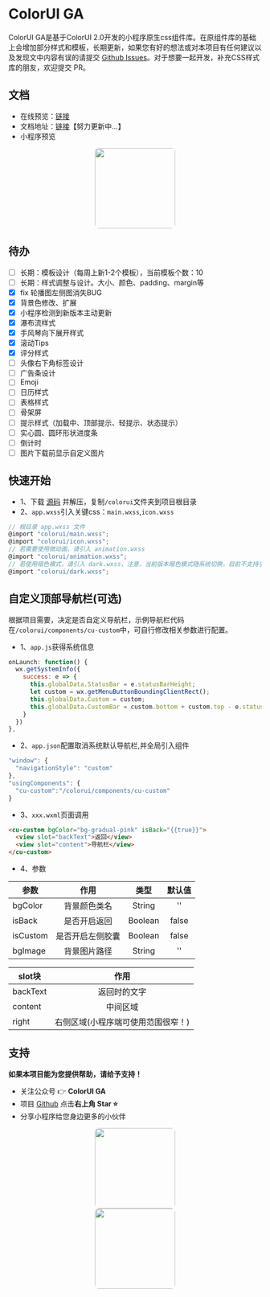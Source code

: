 # ColorUI GA

ColorUI GA是基于ColorUI 2.0开发的小程序原生css组件库。在原组件库的基础上会增加部分样式和模板，长期更新，如果您有好的想法或对本项目有任何建议以及发现文中内容有误的请提交 [Github Issues](https://github.com/XiaokangLei/ColorUI-GA/issues)。对于想要一起开发，补充CSS样式库的朋友，欢迎提交 PR。

## 文档

- 在线预览：[链接](https://one.x-artspace.cn/ColorUI-GA-Docs/h5/demo.html)
- 文档地址：[链接](http://one.x-artspace.cn/ColorUI-GA-Docs/)【努力更新中...】
- 小程序预览

<div align=center>
  <img width="160px" style="border-radius: 5%;" bor src="https://s1.ax1x.com/2022/11/30/zwKDdU.jpg">
</div>

## 待办

- [ ] 长期：模板设计（每周上新1-2个模板），当前模板个数：10
- [ ] 长期：样式调整与设计。大小、颜色、padding、margin等
- [X] fix 轮播图左侧图消失BUG
- [X] 背景色修改、扩展
- [X] 小程序检测到新版本主动更新
- [X] 瀑布流样式
- [X] 手风琴向下展开样式
- [X] 滚动Tips
- [X] 评分样式
- [ ] 头像右下角标签设计
- [ ] 广告条设计
- [ ] Emoji
- [ ] 日历样式
- [ ] 表格样式
- [ ] 骨架屏
- [ ] 提示样式（加载中、顶部提示、轻提示、状态提示）
- [ ] 实心圆、圆环形状进度条
- [ ] 倒计时
- [ ] 图片下载前显示自定义图片

## 快速开始

- 1、下载 [源码](https://github.com/XiaokangLei/ColorUI-GA) 并解压，复制`/colorui`文件夹到项目根目录
- 2、`app.wxss`引入关键css：`main.wxss`,`icon.wxss`

```js
// 根目录 app.wxss 文件
@import "colorui/main.wxss";
@import "colorui/icon.wxss";
// 若需要使用微动画，请引入 animation.wxss
@import "colorui/animation.wxss";
// 若使用暗色模式，请引入 dark.wxss，注意，当前版本暗色模式随系统切换，目前不支持手动切换
@import "colorui/dark.wxss";
```

## 自定义顶部导航栏(可选)

根据项目需要，决定是否自定义导航栏，示例导航栏代码在`/colorui/components/cu-custom`中，可自行修改相关参数进行配置。

- 1、`app.js`获得系统信息

```js
onLaunch: function() {
  wx.getSystemInfo({
    success: e => {
      this.globalData.StatusBar = e.statusBarHeight;
      let custom = wx.getMenuButtonBoundingClientRect();
      this.globalData.Custom = custom;  
      this.globalData.CustomBar = custom.bottom + custom.top - e.statusBarHeight;
    }
  })
},
```

- 2、`app.json`配置取消系统默认导航栏,并全局引入组件

```js
"window": {
  "navigationStyle": "custom"
},
"usingComponents": {
  "cu-custom":"/colorui/components/cu-custom"
}
```

- 3、`xxx.wxml`页面调用

```html
<cu-custom bgColor="bg-gradual-pink" isBack="{{true}}">
  <view slot="backText">返回</view>
  <view slot="content">导航栏</view>
</cu-custom>
```

- 4、参数

| 参数     |       作用       |  类型   | 默认值 |
| -------- | :--------------: | :-----: | :----: |
| bgColor  |   背景颜色类名   | String  |   ''   |
| isBack   |   是否开启返回   | Boolean | false  |
| isCustom | 是否开启左侧胶囊 | Boolean | false  |
| bgImage  |   背景图片路径   | String  |   ''   |

| slot块   |                作用                |
| -------- | :--------------------------------: |
| backText |            返回时的文字            |
| content  |              中间区域              |
| right    | 右侧区域(小程序端可使用范围很窄！)   |

## 支持

**如果本项目能为您提供帮助，请给予支持！**

- 关注公众号 👉 **ColorUI GA**
- 项目 [Github](https://github.com/XiaokangLei/ColorUI-GAv) 点击**右上角 Star :star:**
- 分享小程序给您身边更多的小伙伴

<div align=center>
  <img width="160px" style="border-radius: 5%; margin:0 10%" bor src="https://s1.ax1x.com/2022/11/30/zwKWsx.jpg">
  <img width="160px" style="border-radius: 5%; margin:0 10%" bor src="https://s1.ax1x.com/2022/11/30/zwKDdU.jpg">
</div>

<!-- **请作者喝咖啡**
<div align=center>
    <img width="50%" style="border-radius: 5%" bor src="https://pic3.zhimg.com/80/v2-a1225a9a1ea9b01aeb77ca915811fb5e_1440w.webp">
</div> -->